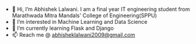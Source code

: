 - 👋 Hi, I’m Abhishek Lalwani. I am a final year IT engineering student from Marathwada Mitra Mandals' College of Engineering(SPPU)
- 👀 I’m interested in Machine Learning and Data Science
- 🌱 I’m currently learning Flask and Django
- 📫 Reach me @ abhisheklalwani2009@gmail.com

<!---
abhishek-0621/abhishek-0621 is a ✨ special ✨ repository because its `README.md` (this file) appears on your GitHub profile.
You can click the Preview link to take a look at your changes.
--->
